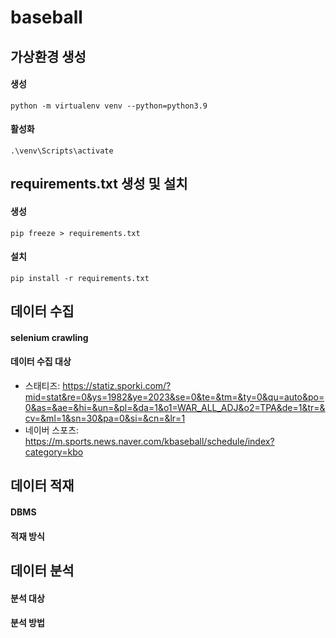# baseball
## 가상환경 생성
#### 생성
```python -m virtualenv venv --python=python3.9```
#### 활성화
```.\venv\Scripts\activate```
## requirements.txt 생성 및 설치
#### 생성
```pip freeze > requirements.txt```
#### 설치
```pip install -r requirements.txt```

## 데이터 수집
#### selenium crawling
#### 데이터 수집 대상
- 스태티즈: https://statiz.sporki.com/?mid=stat&re=0&ys=1982&ye=2023&se=0&te=&tm=&ty=0&qu=auto&po=0&as=&ae=&hi=&un=&pl=&da=1&o1=WAR_ALL_ADJ&o2=TPA&de=1&tr=&cv=&ml=1&sn=30&pa=0&si=&cn=&lr=1
- 네이버 스포츠: https://m.sports.news.naver.com/kbaseball/schedule/index?category=kbo

## 데이터 적재
#### DBMS
#### 적재 방식

## 데이터 분석
#### 분석 대상
#### 분석 방법